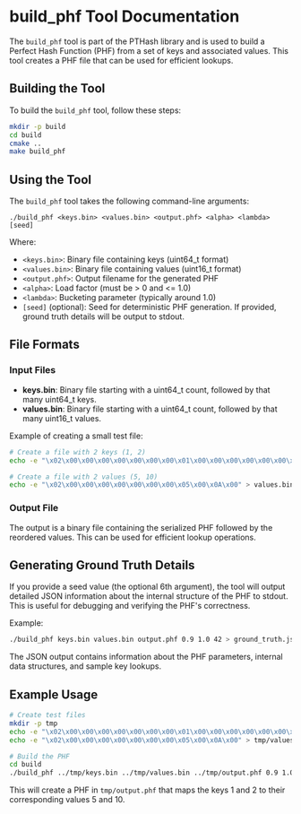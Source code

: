 # build_phf Tool Documentation

The `build_phf` tool is part of the PTHash library and is used to build a Perfect Hash Function (PHF) from a set of keys and associated values. This tool creates a PHF file that can be used for efficient lookups.

## Building the Tool

To build the `build_phf` tool, follow these steps:

```bash
mkdir -p build
cd build
cmake ..
make build_phf
```

## Using the Tool

The `build_phf` tool takes the following command-line arguments:

```
./build_phf <keys.bin> <values.bin> <output.phf> <alpha> <lambda> [seed]
```

Where:
- `<keys.bin>`: Binary file containing keys (uint64_t format)
- `<values.bin>`: Binary file containing values (uint16_t format)
- `<output.phf>`: Output filename for the generated PHF
- `<alpha>`: Load factor (must be > 0 and <= 1.0)
- `<lambda>`: Bucketing parameter (typically around 1.0)
- `[seed]` (optional): Seed for deterministic PHF generation. If provided, ground truth details will be output to stdout.

## File Formats

### Input Files

- **keys.bin**: Binary file starting with a uint64_t count, followed by that many uint64_t keys.
- **values.bin**: Binary file starting with a uint64_t count, followed by that many uint16_t values.

Example of creating a small test file:
```bash
# Create a file with 2 keys (1, 2)
echo -e "\x02\x00\x00\x00\x00\x00\x00\x00\x01\x00\x00\x00\x00\x00\x00\x00\x02\x00\x00\x00\x00\x00\x00\x00" > keys.bin

# Create a file with 2 values (5, 10)
echo -e "\x02\x00\x00\x00\x00\x00\x00\x00\x05\x00\x0A\x00" > values.bin
```

### Output File

The output is a binary file containing the serialized PHF followed by the reordered values. This can be used for efficient lookup operations.

## Generating Ground Truth Details

If you provide a seed value (the optional 6th argument), the tool will output detailed JSON information about the internal structure of the PHF to stdout. This is useful for debugging and verifying the PHF's correctness.

Example:
```bash
./build_phf keys.bin values.bin output.phf 0.9 1.0 42 > ground_truth.json
```

The JSON output contains information about the PHF parameters, internal data structures, and sample key lookups.

## Example Usage

```bash
# Create test files
mkdir -p tmp
echo -e "\x02\x00\x00\x00\x00\x00\x00\x00\x01\x00\x00\x00\x00\x00\x00\x00\x02\x00\x00\x00\x00\x00\x00\x00" > tmp/keys.bin
echo -e "\x02\x00\x00\x00\x00\x00\x00\x00\x05\x00\x0A\x00" > tmp/values.bin

# Build the PHF
cd build
./build_phf ../tmp/keys.bin ../tmp/values.bin ../tmp/output.phf 0.9 1.0 42
```

This will create a PHF in `tmp/output.phf` that maps the keys 1 and 2 to their corresponding values 5 and 10. 